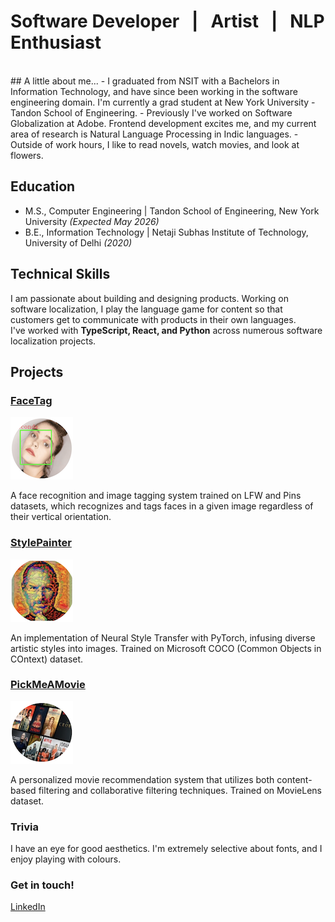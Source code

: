 # Software Developer &nbsp; | &nbsp; Artist &nbsp; | &nbsp; NLP Enthusiast
<br>
## A little about me...
- I graduated from NSIT with a Bachelors in Information Technology, and have since been working in the software engineering domain. I'm currently a grad student at New York University - Tandon School of Engineering.
- Previously I've worked on Software Globalization at Adobe. Frontend development excites me, and my current area of research is Natural Language Processing in Indic languages.
- Outside of work hours, I like to read novels, watch movies, and look at flowers.

## Education
- M.S., Computer Engineering | Tandon School of Engineering, New York University _(Expected May 2026)_
- B.E., Information Technology | Netaji Subhas Institute of Technology, University of Delhi _(2020)_

## Technical Skills
I am passionate about building and designing products. Working on software localization, I play the language game for content so that customers get to communicate with products in their own languages.<br>
I've worked with **TypeScript, React, and Python** across numerous software localization projects.

## Projects
### [FaceTag](https://github.com/mahi397/FaceTag)
![Facetag](/assets/img/face3.png)

A face recognition and image tagging system trained on LFW and Pins datasets, which recognizes and tags faces in a given image regardless of their vertical orientation.

### [StylePainter](https://github.com/mahi397/StylePainter)
![Nst](/assets/img/style3.png)

An implementation of Neural Style Transfer with PyTorch, infusing diverse artistic styles into images. Trained on Microsoft COCO (Common Objects in COntext) dataset.

### [PickMeAMovie](https://github.com/mahi397/PickMeAMovie)
![Movie](/assets/img/mov3.png)

A personalized movie recommendation system that utilizes both content-based filtering and collaborative filtering techniques. Trained on MovieLens dataset.

### Trivia
I have an eye for good aesthetics. I'm extremely selective about fonts, and I enjoy playing with colours.

### Get in touch!
[LinkedIn](https://www.linkedin.com/in/mahimasachdeva/) &nbsp;
